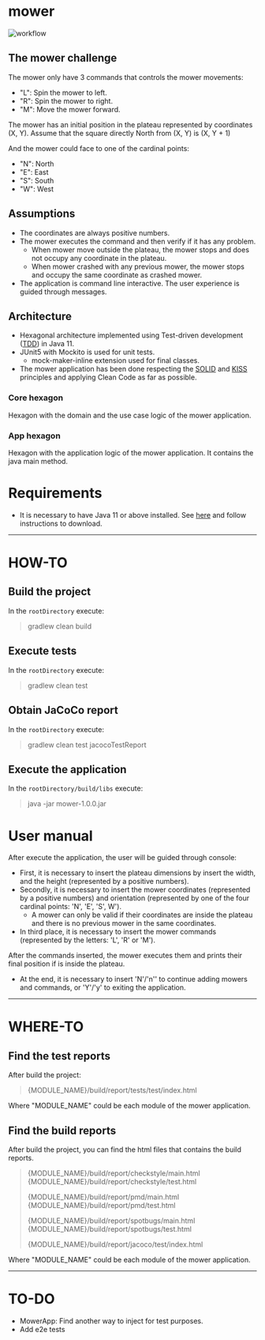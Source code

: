 # mower

![workflow](https://github.com/javintx/mower/actions/workflows/gradle.yml/badge.svg)

## The mower challenge

The mower only have 3 commands that controls the mower movements:

- "L": Spin the mower to left.
- "R": Spin the mower to right.
- "M": Move the mower forward.

The mower has an initial position in the plateau represented by coordinates (X, Y). Assume that the square directly
North from (X, Y) is (X, Y + 1)

And the mower could face to one of the cardinal points:

- "N": North
- "E": East
- "S": South
- "W": West

## Assumptions

- The coordinates are always positive numbers.
- The mower executes the command and then verify if it has any problem.
    + When mower move outside the plateau, the mower stops and does not occupy any coordinate in the plateau.
    + When mower crashed with any previous mower, the mower stops and occupy the same coordinate as crashed mower.
- The application is command line interactive. The user experience is guided through messages.

## Architecture

- Hexagonal architecture implemented using Test-driven development
  ([TDD](https://en.wikipedia.org/wiki/Test-driven_development)) in Java 11.
- JUnit5 with Mockito is used for unit tests.
    + mock-maker-inline extension used for final classes.
- The mower application has been done respecting the [SOLID](https://en.wikipedia.org/wiki/SOLID)
  and [KISS](https://en.wikipedia.org/wiki/KISS_principle) principles and applying Clean Code as far as possible.

### Core hexagon

Hexagon with the domain and the use case logic of the mower application.

### App hexagon

Hexagon with the application logic of the mower application. It contains the java main method.

# Requirements

- It is necessary to have Java 11 or above installed.
  See [here](https://www.oracle.com/es/java/technologies/javase-downloads.html) and follow instructions to download.

---

# HOW-TO

## Build the project

In the `rootDirectory` execute:

> gradlew clean build

## Execute tests

In the `rootDirectory` execute:

> gradlew clean test

## Obtain JaCoCo report

In the `rootDirectory` execute:

> gradlew clean test jacocoTestReport

## Execute the application

In the `rootDirectory/build/libs` execute:

> java -jar mower-1.0.0.jar

# User manual

After execute the application, the user will be guided through console:

- First, it is necessary to insert the plateau dimensions by insert the width, and the height (represented by a positive
  numbers).
- Secondly, it is necessary to insert the mower coordinates (represented by a positive numbers) and orientation
  (represented by one of the four cardinal points: 'N', 'E', 'S', W').
    + A mower can only be valid if their coordinates are inside the plateau and there is no previous mower in the same
      coordinates.
- In third place, it is necessary to insert the mower commands (represented by the letters: 'L', 'R' or 'M').

After the commands inserted, the mower executes them and prints their final position if is inside the plateau.

- At the end, it is necessary to insert 'N'/'n'' to continue adding mowers and commands, or 'Y'/'y' to exiting the
  application.

---

# WHERE-TO

## Find the test reports

After build the project:

> {MODULE_NAME}/build/report/tests/test/index.html

Where "MODULE_NAME" could be each module of the mower application.

## Find the build reports

After build the project, you can find the html files that contains the build reports.

> {MODULE_NAME}/build/report/checkstyle/main.html
> {MODULE_NAME}/build/report/checkstyle/test.html
>
> {MODULE_NAME}/build/report/pmd/main.html
> {MODULE_NAME}/build/report/pmd/test.html
>
> {MODULE_NAME}/build/report/spotbugs/main.html
> {MODULE_NAME}/build/report/spotbugs/test.html
>
> {MODULE_NAME}/build/report/jacoco/test/index.html

Where "MODULE_NAME" could be each module of the mower application.

--- 

# TO-DO

- MowerApp: Find another way to inject for test purposes.
- Add e2e tests
